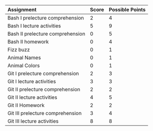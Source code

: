 |Assignment|Score|Possible Points|
|:-|:-|:-|
|Bash I prelecture comprehension|2|4|
|Bash I lecture activities|5|9|
|Bash II prelecture comprehension|0|5|
|Bash II homework|0|4|
|Fizz buzz| 0|1|
|Animal Names|0 |1|
|Animal Colors| 0|1|
|Git I prelecture comprehension|2|3|
|Git I lecture activities|3|3|
|Git II prelecture comprehension|2|2|
|Git II lecture activities|4|5|
|Git II Homework|2|2|
|Git III prelecture comprehension|3|4|
|Git III lecture activities|8|8|
